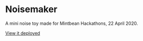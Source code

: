 # Noisemaker

A mini noise toy made for Mintbean Hackathons, 22 April 2020.

[View it deployed](https://jsmney.github.io/2020-04-22-Noisemaker/)
